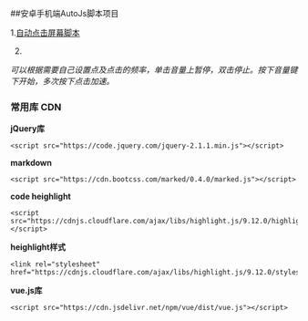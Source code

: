 ##安卓手机端AutoJs脚本项目

1.[自动点击屏幕脚本](https://github.com/solace-lee/AutoJS)

2.

*可以根据需要自己设置点及点击的频率，单击音量上暂停，双击停止。按下音量键下开始，多次按下点击加速。*




### 常用库 CDN

**jQuery库**
```
<script src="https://code.jquery.com/jquery-2.1.1.min.js"></script>
```

**markdown**
```
<script src="https://cdn.bootcss.com/marked/0.4.0/marked.js"></script>
```

**code heighlight**
```
<script src="https://cdnjs.cloudflare.com/ajax/libs/highlight.js/9.12.0/highlight.min.js"></script>
```

**heighlight样式**
```
<link rel="stylesheet" href="https://cdnjs.cloudflare.com/ajax/libs/highlight.js/9.12.0/styles/default.min.css">
```

**vue.js库**
```
<script src="https://cdn.jsdelivr.net/npm/vue/dist/vue.js"></script>
```